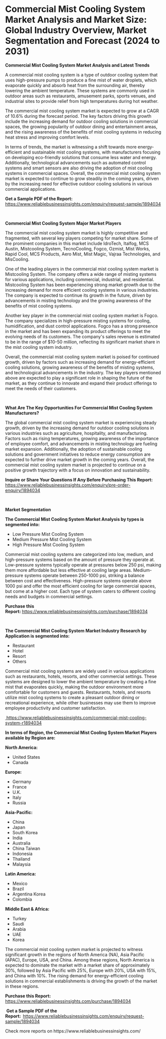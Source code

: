 <p><h1>Commercial Mist Cooling System Market Analysis and Market Size: Global Industry Overview, Market Segmentation and Forecast (2024 to 2031)</h1></p><p><strong>Commercial Mist Cooling System Market Analysis and Latest Trends</strong></p>
<p><p>A commercial mist cooling system is a type of outdoor cooling system that uses high-pressure pumps to produce a fine mist of water droplets, which evaporate quickly and absorb heat from the surrounding air, thereby lowering the ambient temperature. These systems are commonly used in outdoor areas such as restaurants, amusement parks, sports venues, and industrial sites to provide relief from high temperatures during hot weather.</p><p>The commercial mist cooling system market is expected to grow at a CAGR of 10.6% during the forecast period. The key factors driving this growth include the increasing demand for outdoor cooling solutions in commercial spaces, the growing popularity of outdoor dining and entertainment areas, and the rising awareness of the benefits of mist cooling systems in reducing heat stress and improving comfort levels.</p><p>In terms of trends, the market is witnessing a shift towards more energy-efficient and sustainable mist cooling systems, with manufacturers focusing on developing eco-friendly solutions that consume less water and energy. Additionally, technological advancements such as automated control systems and smart sensors are also driving the adoption of mist cooling systems in commercial spaces. Overall, the commercial mist cooling system market is expected to continue to grow steadily in the coming years, driven by the increasing need for effective outdoor cooling solutions in various commercial applications.</p></p>
<p><strong>Get a Sample PDF of the Report:&nbsp;</strong> <a href="https://www.reliablebusinessinsights.com/enquiry/request-sample/1894034">https://www.reliablebusinessinsights.com/enquiry/request-sample/1894034</a></p>
<p>&nbsp;</p>
<p><strong>Commercial Mist Cooling System Major Market Players</strong></p>
<p><p>The commercial mist cooling system market is highly competitive and fragmented, with several key players competing for market share. Some of the prominent companies in this market include IdroTech, Italfog, MCS Austin, Mistcooling System, TecnoCooling, Fogco, Ozmist, Mist Works, Rapid Cool, MCS Products, Aero Mist, Mist Magic, Vajraa Technologies, and MisCooling.</p><p>One of the leading players in the commercial mist cooling system market is Mistcooling System. The company offers a wide range of misting systems for various applications, including commercial, industrial, and residential. Mistcooling System has been experiencing strong market growth due to the increasing demand for more efficient cooling systems in various industries. The company is expected to continue its growth in the future, driven by advancements in misting technology and the growing awareness of the benefits of mist cooling systems.</p><p>Another key player in the commercial mist cooling system market is Fogco. The company specializes in high-pressure misting systems for cooling, humidification, and dust control applications. Fogco has a strong presence in the market and has been expanding its product offerings to meet the evolving needs of its customers. The company's sales revenue is estimated to be in the range of $10-50 million, reflecting its significant market share in the mist cooling system industry.</p><p>Overall, the commercial mist cooling system market is poised for continued growth, driven by factors such as increasing demand for energy-efficient cooling solutions, growing awareness of the benefits of misting systems, and technological advancements in the industry. The key players mentioned above are expected to play a significant role in shaping the future of the market, as they continue to innovate and expand their product offerings to meet the needs of their customers.</p></p>
<p>&nbsp;</p>
<p><strong>What Are The Key Opportunities For Commercial Mist Cooling System Manufacturers?</strong></p>
<p><p>The global commercial mist cooling system market is experiencing steady growth, driven by the increasing demand for outdoor cooling solutions in various industries such as agriculture, hospitality, and manufacturing. Factors such as rising temperatures, growing awareness of the importance of employee comfort, and advancements in misting technology are fueling market expansion. Additionally, the adoption of sustainable cooling solutions and government initiatives to reduce energy consumption are expected to further drive market growth in the coming years. Overall, the commercial mist cooling system market is projected to continue on a positive growth trajectory with a focus on innovation and sustainability.</p></p>
<p><strong>Inquire or Share Your Questions If Any Before Purchasing This Report:</strong> <a href="https://www.reliablebusinessinsights.com/enquiry/pre-order-enquiry/1894034">https://www.reliablebusinessinsights.com/enquiry/pre-order-enquiry/1894034</a></p>
<p>&nbsp;</p>
<p><strong>Market Segmentation</strong></p>
<p><strong>The Commercial Mist Cooling System Market Analysis by types is segmented into:</strong></p>
<p><ul><li>Low Pressure Mist Cooling System</li><li>Medium Pressure Mist Cooling System</li><li>High Pressure Mist Cooling System</li></ul></p>
<p><p>Commercial mist cooling systems are categorized into low, medium, and high-pressure systems based on the amount of pressure they operate at. Low-pressure systems typically operate at pressures below 250 psi, making them more affordable but less effective at cooling large areas. Medium-pressure systems operate between 250-1000 psi, striking a balance between cost and effectiveness. High-pressure systems operate above 1000 psi and offer the most efficient cooling for large commercial spaces, but come at a higher cost. Each type of system caters to different cooling needs and budgets in commercial settings.</p></p>
<p><strong>Purchase this Report:&nbsp;</strong><a href="https://www.reliablebusinessinsights.com/purchase/1894034">https://www.reliablebusinessinsights.com/purchase/1894034</a></p>
<p>&nbsp;</p>
<p><strong>The Commercial Mist Cooling System Market Industry Research by Application is segmented into:</strong></p>
<p><ul><li>Restaurant</li><li>Hotel</li><li>Resort</li><li>Others</li></ul></p>
<p><p>Commercial mist cooling systems are widely used in various applications such as restaurants, hotels, resorts, and other commercial settings. These systems are designed to lower the ambient temperature by creating a fine mist that evaporates quickly, making the outdoor environment more comfortable for customers and guests. Restaurants, hotels, and resorts utilize mist cooling systems to create a pleasant outdoor dining or recreational experience, while other businesses may use them to improve employee productivity and customer satisfaction.</p></p>
<p><a href="https://www.reliablebusinessinsights.com/commercial-mist-cooling-system-r1894034">&nbsp;https://www.reliablebusinessinsights.com/commercial-mist-cooling-system-r1894034</a></p>
<p><strong>In terms of Region, the Commercial Mist Cooling System Market Players available by Region are:</strong></p>
<p>
    <p> <strong> North America: </strong>
        <ul>
            <li>United States</li>
            <li>Canada</li>
        </ul>
        </p> 
    <p> <strong> Europe: </strong>
        <ul>
            <li>Germany</li>
            <li>France</li>
            <li>U.K.</li>
            <li>Italy</li>
            <li>Russia</li>
        </ul>
        </p> 
    <p> <strong> Asia-Pacific: </strong>
        <ul>
            <li>China</li>
            <li>Japan</li>
            <li>South Korea</li>
            <li>India</li>
            <li>Australia</li>
            <li>China Taiwan</li>
            <li>Indonesia</li>
            <li>Thailand</li>
            <li>Malaysia</li>
        </ul>
        </p> 
    <p> <strong> Latin America: </strong>
        <ul>
            <li>Mexico</li>
            <li>Brazil</li>
            <li>Argentina Korea</li>
            <li>Colombia</li>
        </ul>
        </p> 
    <p> <strong> Middle East & Africa: </strong>
        <ul>
            <li>Turkey</li>
            <li>Saudi</li>
            <li>Arabia</li>
            <li>UAE</li>
            <li>Korea</li>
        </ul>
    </p>
    </p>
<p><p>The commercial mist cooling system market is projected to witness significant growth in the regions of North America (NA), Asia Pacific (APAC), Europe, USA, and China. Among these regions, North America is expected to dominate the market with a market share of approximately 30%, followed by Asia Pacific with 25%, Europe with 20%, USA with 15%, and China with 10%. The rising demand for energy-efficient cooling solutions in commercial establishments is driving the growth of the market in these regions.</p></p>
<p><strong>Purchase this Report: </strong><a href="https://www.reliablebusinessinsights.com/purchase/1894034">https://www.reliablebusinessinsights.com/purchase/1894034</a></p>
<p>&nbsp;<strong>Get a Sample PDF of the Report:&nbsp;&nbsp;</strong><a href="https://www.reliablebusinessinsights.com/enquiry/request-sample/1894034">https://www.reliablebusinessinsights.com/enquiry/request-sample/1894034</a></p>
<p><strong></strong></p>
<p>Check more reports on https://www.reliablebusinessinsights.com/</p>